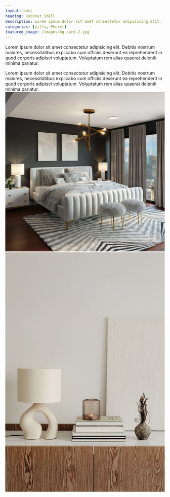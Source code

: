 ```yaml
---
layout: post
heading: Coconut Shell
description: Lorem ipsum dolor sit amet consectetur adipisicing elit. Tempora magnam numquam eveniet expedita provident.
categories: [villa, Phuket]
featured_image: /images/bg-card-2.jpg     
---
```


Lorem ipsum dolor sit amet consectetur adipisicing elit. Debitis nostrum maiores, necessitatibus explicabo cum officiis deserunt ea reprehenderit in quod corporis adipisci voluptatum. Voluptatum rem alias quaerat deleniti minima pariatur.

Lorem ipsum dolor sit amet consectetur adipisicing elit. Debitis nostrum maiores, necessitatibus explicabo cum officiis deserunt ea reprehenderit in quod corporis adipisci voluptatum. Voluptatum rem alias quaerat deleniti minima pariatur.
<img src="/images/bg-card4.jpg" class="one-half-image"><img src="/images/bg-light.jpg" class="one-half-image">